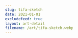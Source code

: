 ```yaml
---
slug: tifa-sketch
date: 2021-01-01
excludefeed: true
layout: art-detail
filename: /art/tifa-sketch.webp
---
```

